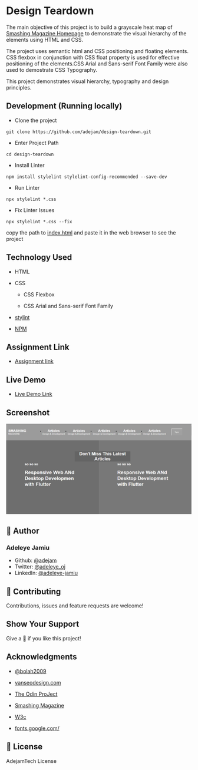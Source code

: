 # Design Teardown
The main objective of this project is to build a grayscale heat map of [Smashing Magazine Homepage](https://www.smashingmagazine.com/) to demonstrate the visual hierarchy of the elements using HTML and CSS.

The project uses semantic html and CSS positioning and floating elements. CSS flexbox in conjunction with CSS float property is used for effective positioning of the elements.CSS Arial and Sans-serif Font Family were also used to demostrate CSS Typography.

This project demonstrates visual hierarchy, typography and design principles.

## Development (Running locally)
- Clone the project

```
git clone https://github.com/adejam/design-teardown.git
```

- Enter Project Path

```
cd design-teardown
```

- Install Linter

```
npm install stylelint stylelint-config-recommended --save-dev
```

- Run Linter

```
npx stylelint *.css
```

- Fix Linter Issues

```
npx stylelint *.css --fix
```

copy the path to [index.html](https://adejam.github.io/design-teardown/index.html) and paste it in the web browser to see the project

## Technology Used

- HTML

- CSS

   - CSS Flexbox

   - CSS Arial and Sans-serif Font Family

- [stylint](https://stylelint.io/)

- [NPM](https://www.npmjs.com/)


## Assignment Link
- [Assignment link](https://www.theodinproject.com/courses/html5-and-css3/lessons/design-teardown)

## Live Demo
- [Live Demo Link](https://adejam.github.io/design-teardown/index.html)

## Screenshot
![Screenshot](/images/screenshot.png)


## :bust_in_silhouette: Author
### Adeleye Jamiu
- Github: [@adejam](http://github.com/adejam)
- Twitter: [@adeleye_oj](https://twitter.com/Adeleye_oj)
- LinkedIn: [@adeleye-jamiu](https://linkedin.com/in/adeleye-jamiu)

## :handshake: Contributing
Contributions, issues and feature requests are welcome!


## Show Your Support
Give a :star2: if you like this project!


## Acknowledgments
- [@bolah2009](http://github.com/bolah2009)

- [vanseodesign.com](https://web.archive.org/web/20170628134444/http://www.vanseodesign.com/blog/wp-content/uploads/2009/12/visual-hierarchy-compared.png)

- [The Odin ProJect](https://www.theodinproject.com/courses/html5-and-css3/lessons/design-teardown)

- [Smashing Magazine](https://www.smashingmagazine.com/)

- [W3c](https://www.w3.org/)

- [fonts.google.com/](https://fonts.google.com/)

## :memo: License

AdejamTech License

